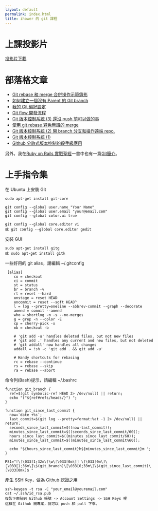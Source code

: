 ```yaml
---
layout: default
permalink: index.html
title: ihower 的 git 課程
---
```


上課投影片
======

[投影片下載](files/ihower-git.pdf)

部落格文章
===

<ul>
<li><a href="http://ihower.tw/blog/archives/6704/">Git rebase 和 merge 合併操作示範錄影</a></li>
<li><a href="http://ihower.tw/blog/archives/5691">如何建立一個沒有 Parent 的 Git branch</a></li>
<li><a href="http://ihower.tw/blog/archives/5436">我的 Git 偏好設定</a></li>
<li><a href="http://ihower.tw/blog/archives/5140">Git flow 開發流程 </a></li>
<li><a href="http://ihower.tw/blog/archives/2622">Git 版本控制系統 (3) 還沒 push 前可以做的事</a></li>
<li><a href="http://ihower.tw/blog/archives/3843">使用 git rebase 避免無謂的 merge</a></li>
<li><a href="http://ihower.tw/blog/archives/2620">Git 版本控制系統 (2) 開 branch 分支和操作遠端 repo. </a></li>
<li><a href="http://ihower.tw/blog/archives/2591">Git 版本控制系統 (1)</a></li>
<li><a href="http://ihower.tw/blog/archives/1733">Github 分散式版本控制的殺手級應用</a></li>
</ul>

另外，我在[Ruby on Rails 實戰聖經](http://ihower.tw/rails3)一書中也有一篇[Git簡介](http://ihower.tw/rails3/git)。

上手指令集
======

在 Ubuntu 上安裝 Git

	sudo apt-get install git-core

	git config --global user.name "Your Name"
	git config --global user.email "your@email.com"
	git config --global color.ui true
	
	git config --global core.editor vi 
	或 git config --global core.editor gedit
	
安裝 GUI

    sudo apt-get install gitg
	或 sudo apt-get install gitk
	
一些好用的 git alias，請編輯 ~/.gitconfig

     [alias]
        co = checkout
        ci = commit
        st = status
        br = branch -v
        rt = reset --hard
        unstage = reset HEAD
        uncommit = reset --soft HEAD^
        l = log --pretty=oneline --abbrev-commit --graph --decorate
        amend = commit --amend
        who = shortlog -n -s --no-merges
        g = grep -n --color -E
        cp = cherry-pick -x
	    nb = checkout -b
	     
        # 'git add -u' handles deleted files, but not new files
        # 'git add .' handles any current and new files, but not deleted
        # 'git addall' now handles all changes
        addall = !sh -c 'git add . && git add -u'

        # Handy shortcuts for rebasing
        rc = rebase --continue
        rs = rebase --skip
        ra = rebase --abort
        
命令列(Bash)提示，請編輯 ~/.bashrc

    function git_branch {
      ref=$(git symbolic-ref HEAD 2> /dev/null) || return;
      echo "("${ref#refs/heads/}") ";
    }

    function git_since_last_commit {
      now=`date +%s`;
      last_commit=$(git log --pretty=format:%at -1 2> /dev/null) || return;
      seconds_since_last_commit=$((now-last_commit));
      minutes_since_last_commit=$((seconds_since_last_commit/60));
      hours_since_last_commit=$((minutes_since_last_commit/60));
      minutes_since_last_commit=$((minutes_since_last_commit%60));
    
      echo "${hours_since_last_commit}h${minutes_since_last_commit}m ";
    }

    PS1="[\[\033[1;32m\]\w\[\033[0m\]] \[\033[0m\]\[\033[1;36m\]\$(git_branch)\[\033[0;33m\]\$(git_since_last_commit)\[\033[0m\]$ " 

產生 SSH Key，做為 Github 認證之用

	ssh-keygen -t rsa -C "your_email@youremail.com"
	cat ~/.ssh/id_rsa.pub
	複製下來貼到 Github 帳號 -> Account Settings -> SSH Keys 裡
	這樣在 Github 開專案，就可以 push 和 pull 下來。